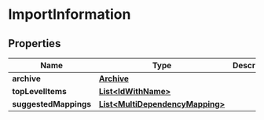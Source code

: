 
# ImportInformation

## Properties
Name | Type | Description | Notes
------------ | ------------- | ------------- | -------------
**archive** | [**Archive**](Archive.md) |  |  [optional]
**topLevelItems** | [**List&lt;IdWithName&gt;**](IdWithName.md) |  |  [optional]
**suggestedMappings** | [**List&lt;MultiDependencyMapping&gt;**](MultiDependencyMapping.md) |  |  [optional]



